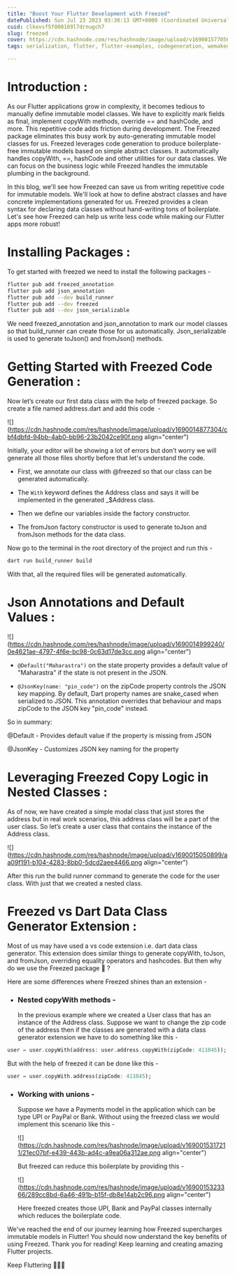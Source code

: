 ```yaml
---
title: "Boost Your Flutter Development with Freezed"
datePublished: Sun Jul 23 2023 03:30:13 GMT+0000 (Coordinated Universal Time)
cuid: clkevsf5f000109l7drnugch7
slug: freezed
cover: https://cdn.hashnode.com/res/hashnode/image/upload/v1690015770563/c1497247-a606-4f38-b20f-2e7ee570d7b2.png
tags: serialization, flutter, flutter-examples, codegeneration, wemakedevs

---
```


# Introduction :

As our Flutter applications grow in complexity, it becomes tedious to manually define immutable model classes. We have to explicitly mark fields as final, implement copyWith methods, override == and hashCode, and more. This repetitive code adds friction during development. The Freezed package eliminates this busy work by auto-generating immutable model classes for us. Freezed leverages code generation to produce boilerplate-free immutable models based on simple abstract classes. It automatically handles copyWith, ==, hashCode and other utilities for our data classes. We can focus on the business logic while Freezed handles the immutable plumbing in the background.

In this blog, we'll see how Freezed can save us from writing repetitive code for immutable models. We'll look at how to define abstract classes and have concrete implementations generated for us. Freezed provides a clean syntax for declaring data classes without hand-writing tons of boilerplate. Let's see how Freezed can help us write less code while making our Flutter apps more robust!

# **Installing Packages :** 

To get started with freezed we need to install the following packages - 

```bash
flutter pub add freezed_annotation
flutter pub add json_annotation
flutter pub add --dev build_runner
flutter pub add --dev freezed
flutter pub add --dev json_serializable
```

We need freezed\_annotation and json\_annotation to mark our model classes so that build\_runner can create those for us automatically. Json\_serializable is used to generate toJson() and fromJson() methods.

# **Getting Started with Freezed Code Generation :** 

Now let’s create our first data class with the help of freezed package. So create a file named address.dart and add this code  -

![](https://cdn.hashnode.com/res/hashnode/image/upload/v1690014877304/cbf4dbfd-94bb-4ab0-bb96-23b2042ce90f.png align="center")

Initially, your editor will be showing a lot of errors but don’t worry we will generate all those files shortly before that let's understand the code.

* First, we annotate our class with @freezed so that our class can be generated automatically. 
    
* The `With` keyword defines the Address class and says it will be implemented in the generated \_$Address class.
    
* Then we define our variables inside the factory constructor.
    
* The fromJson factory constructor is used to generate toJson and fromJson methods for the data class. 
    

Now go to the terminal in the root directory of the project and run this - 

```bash
dart run build_runner build
```

With that, all the required files will be generated automatically. 

# **Json Annotations and Default Values :** 

![](https://cdn.hashnode.com/res/hashnode/image/upload/v1690014999240/0e4621ae-4797-4f6e-bc98-0c63d17de3cc.png align="center")

* `@Default("Maharastra")` on the state property provides a default value of "Maharastra" if the state is not present in the JSON.
    
* `@JsonKey(name: "pin_code")` on the zipCode property controls the JSON key mapping. By default, Dart property names are snake\_cased when serialized to JSON. This annotation overrides that behaviour and maps zipCode to the JSON key "pin\_code" instead.
    

So in summary:

@Default - Provides default value if the property is missing from JSON

@JsonKey - Customizes JSON key naming for the property

# **Leveraging Freezed Copy Logic in Nested Classes :** 

As of now, we have created a simple modal class that just stores the address but in real work scenarios, this address class will be a part of the user class. So let’s create a user class that contains the instance of the Address class. 

![](https://cdn.hashnode.com/res/hashnode/image/upload/v1690015050899/aa09f191-b104-4283-8bb0-5dcd2aee4466.png align="center")

After this run the build runner command to generate the code for the user class. With just that we created a nested class.

# Freezed vs Dart Data Class Generator Extension :

Most of us may have used a vs code extension i.e. dart data class generator. This extension does similar things to generate copyWith, toJson, and fromJson, overriding equality operators and hashcodes. But then why do we use the Freezed package 🤔 ?

Here are some differences where Freezed shines than an extension -

* ### Nested copyWith methods - 
    
    In the previous example where we created a User class that has an instance of the Address class. Suppose we want to change the zip code of the address then if the classes are generated with a data class generator extension we have to do something like this -  
    

```dart
user = user.copyWith(address: user.address.copyWith(zipCode: 411045));
```

But with the help of freezed it can be done like this - 

```dart
user = user.copyWith.address(zipCode: 411045);
```

* ### Working with unions -
    
    Suppose we have a Payments model in the application which can be type UPI or PayPal or Bank. Without using the freezed class we would implement this scenario like this -
    
    ![](https://cdn.hashnode.com/res/hashnode/image/upload/v1690015317211/21ec07bf-e439-443b-ad4c-a9ea06a312ae.png align="center")
    
    But freezed can reduce this boilerplate by providing this -
    
    ![](https://cdn.hashnode.com/res/hashnode/image/upload/v1690015323366/289cc8bd-6a46-491b-b15f-db8e14ab2c96.png align="center")
    
    Here freezed creates those UPI, Bank and PayPal classes internally which reduces the boilerplate code.
    

We've reached the end of our journey learning how Freezed supercharges immutable models in Flutter! You should now understand the key benefits of using Freezed. Thank you for reading! Keep learning and creating amazing Flutter projects.

Keep Fluttering 💙💙💙
